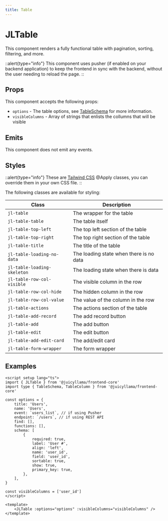 ```yaml
---
title: Table
---
```


# JLTable

This component renders a fully functional table with pagination, sorting, filtering, and more.

::alert{type="info"}
This component uses pusher (if enabled on your backend application) to keep the frontend in sync with the backend, without the user needing to reload the page.
::

## Props

This component accepts the following props:

-   `options` - The table options, see [TableSchema](../../types/table) for more information.
-   `visibleColumns` - Array of strings that enlists the collumns that will be visible

## Emits

This component does not emit any events.

## Styles

::alert{type="info"}
These are [Tailwind CSS](https://tailwindcss.com/docs/reusing-styles#extracting-classes-with-apply) @Apply classes, you can override them in your own CSS file.
::

The following classes are available for styling:

| Class                       | Description                             |
| --------------------------- | --------------------------------------- |
| `jl-table`                  | The wrapper for the table               |
| `jl-table-table`            | The table itself                        |
| `jl-table-top-left`         | The top left section of the table       |
| `jl-table-top-right`        | The top right section of the table      |
| `jl-table-title`            | The title of the table                  |
| `jl-table-loading-no-data`  | The loading state when there is no data |
| `jl-table-loading-skeleton` | The loading state when there is data    |
| `jl-table-row-col-visible`  | The visible column in the row           |
| `jl-table-row-col-hide`     | The hidden column in the row            |
| `jl-table-row-col-value`    | The value of the column in the row      |
| `jl-table-actions`          | The actions section of the table        |
| `jl-table-add-record`       | The add record button                   |
| `jl-table-add`              | The add button                          |
| `jl-table-edit`             | The edit button                         |
| `jl-table-add-edit-card`    | The add/edit card                       |
| `jl-table-form-wrapper`     | The form wrapper                        |

## Examples

```vue
<script setup lang="ts">
import { JLTable } from '@juicyllama/frontend-core'
import type { TableSchema, TableColumn } from '@juicyllama/frontend-core'

const options = {
	title: 'Users',
	name: 'Users',
	event: `users_list`, // if using Pusher
	endpoint: `/users`, // if using REST API
	find: [],
	functions: [],
	schema: [
		{
			required: true,
			label: 'User #',
			align: 'left',
			name: 'user_id',
			field: 'user_id',
			sortable: true,
			show: true,
			primary_key: true,
		},
	],
}

const visibleColumns = ['user_id']
</script>

<template>
	<JLTable :options="options" :visibleColumns="visibleColumns" />
</template>
```
